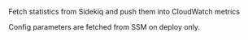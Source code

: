 Fetch statistics from Sidekiq and push them into CloudWatch metrics

Config parameters are fetched from SSM on deploy only.
